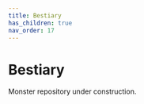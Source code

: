 ```yaml
---
title: Bestiary
has_children: true
nav_order: 17
---
```


# Bestiary
Monster repository under construction.

